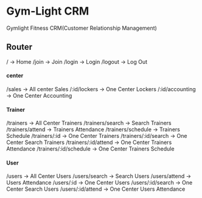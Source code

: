 # Gym-Light CRM

Gymlight Fitness CRM(Customer Relationship Management)

## Router

/ -> Home
/join -> Join
/login -> Login
/logout -> Log Out

#### center

/sales -> All center Sales
/:id/lockers -> One Center Lockers
/:id/accounting -> One Center Accounting

#### Trainer

/trainers -> All Center Trainers
/trainers/search -> Search Trainers
/trainers/attend -> Trainers Attendance
/trainers/schedule -> Trainers Schedule
/trainers/:id -> One Center Trainers
/trainers/:id/search -> One Center Search Trainers
/trainers/:id/attend -> One Center Trainers Attendance
/trainers/:id/schedule -> One Center Trainers Schedule

#### User

/users -> All Center Users
/users/search -> Search Users
/users/attend -> Users Attendance
/users/:id -> One Center Users
/users/:id/search -> One Center Search Users
/users/:id/attend -> One Center Users Attendance
